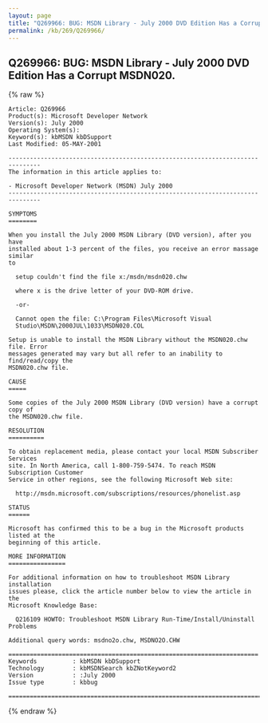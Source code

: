 ```yaml
---
layout: page
title: "Q269966: BUG: MSDN Library - July 2000 DVD Edition Has a Corrupt MSDN020."
permalink: /kb/269/Q269966/
---
```


## Q269966: BUG: MSDN Library - July 2000 DVD Edition Has a Corrupt MSDN020.

{% raw %}

	Article: Q269966
	Product(s): Microsoft Developer Network
	Version(s): July 2000
	Operating System(s): 
	Keyword(s): kbMSDN kbDSupport
	Last Modified: 05-MAY-2001
	
	-------------------------------------------------------------------------------
	The information in this article applies to:
	
	- Microsoft Developer Network (MSDN) July 2000 
	-------------------------------------------------------------------------------
	
	SYMPTOMS
	========
	
	When you install the July 2000 MSDN Library (DVD version), after you have
	installed about 1-3 percent of the files, you receive an error massage similar
	to
	
	  setup couldn't find the file x:/msdn/msdn020.chw
	
	  where x is the drive letter of your DVD-ROM drive.
	
	  -or-
	
	  Cannot open the file: C:\Program Files\Microsoft Visual
	  Studio\MSDN\2000JUL\1033\MSDN020.COL
	
	Setup is unable to install the MSDN Library without the MSDN020.chw file. Error
	messages generated may vary but all refer to an inability to find/read/copy the
	MSDN020.chw file.
	
	CAUSE
	=====
	
	Some copies of the July 2000 MSDN Library (DVD version) have a corrupt copy of
	the MSDN020.chw file.
	
	RESOLUTION
	==========
	
	To obtain replacement media, please contact your local MSDN Subscriber Services
	site. In North America, call 1-800-759-5474. To reach MSDN Subscription Customer
	Service in other regions, see the following Microsoft Web site:
	
	  http://msdn.microsoft.com/subscriptions/resources/phonelist.asp
	
	STATUS
	======
	
	Microsoft has confirmed this to be a bug in the Microsoft products listed at the
	beginning of this article.
	
	MORE INFORMATION
	================
	
	For additional information on how to troubleshoot MSDN Library installation
	issues please, click the article number below to view the article in the
	Microsoft Knowledge Base:
	
	  Q216109 HOWTO: Troubleshoot MSDN Library Run-Time/Install/Uninstall Problems
	
	Additional query words: msdno2o.chw, MSDNO2O.CHW
	
	======================================================================
	Keywords          : kbMSDN kbDSupport 
	Technology        : kbMSDNSearch kbZNotKeyword2
	Version           : :July 2000
	Issue type        : kbbug
	
	=============================================================================
	

{% endraw %}
